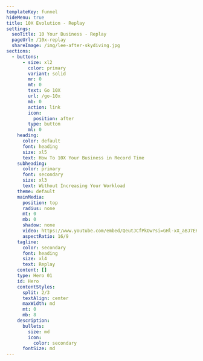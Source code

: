 ```yaml
---
templateKey: funnel
hideMenu: true
title: 10X Evolution - Replay
settings:
  seoTitle: 10 Your Business - Replay
  pageUrl: /10x-replay
  shareImage: /img/lee-after-skydiving.jpg
sections:
  - buttons:
      - size: xl2
        color: primary
        variant: solid
        mr: 0
        mt: 0
        text: Go 10X
        url: /go-10x
        mb: 0
        action: link
        icon:
          position: after
        type: button
        ml: 0
    heading:
      color: default
      font: heading
      size: xl5
      text: How To 10X Your Business in Record Time
    subheading:
      color: primary
      font: secondary
      size: xl3
      text: Without Increasing Your Workload
    theme: default
    mainMedia:
      position: top
      radius: none
      mt: 0
      mb: 0
      shadow: none
      video: https://www.youtube.com/embed/QeutJCfPkOw?si=GHl-xX_aBJ7ERxqq
      aspectRatio: 16/9
    tagline:
      color: secondary
      font: heading
      size: xl4
      text: Replay
    content: []
    type: Hero 01
    id: Hero
    contentStyles:
      split: 2/3
      textAlign: center
      maxWidth: md
      mt: 0
      mb: 8
    description:
      bullets:
        size: md
        icon:
          color: secondary
      fontSize: md
---
```

